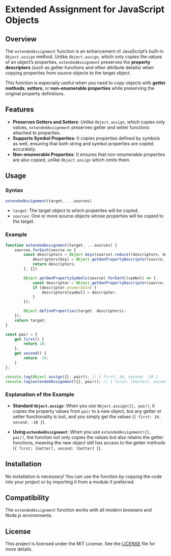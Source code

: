 # Extended Assignment for JavaScript Objects

## Overview

The `extendedAssignment` function is an enhancement of JavaScript’s built-in `Object.assign` method. Unlike `Object.assign`, which only copies the values of an object’s properties, `extendedAssignment` preserves the **property descriptors** (such as getter functions and other attribute details) when copying properties from source objects to the target object.

This function is especially useful when you need to copy objects with **getter methods**, **setters**, or **non-enumerable properties** while preserving the original property definitions.

## Features

- **Preserves Getters and Setters**: Unlike `Object.assign`, which copies only values, `extendedAssignment` preserves getter and setter functions attached to properties.
- **Supports Symbol Properties**: It copies properties defined by symbols as well, ensuring that both string and symbol properties are copied accurately.
- **Non-enumerable Properties**: It ensures that non-enumerable properties are also copied, unlike `Object.assign` which omits them.

## Usage

### Syntax

```js
extendedAssignment(target, ...sources)
```

- `target`: The target object to which properties will be copied.
- `sources`: One or more source objects whose properties will be copied to the target.

### Example

```js
function extendedAssignment(target, ...sources) {
    sources.forEach(source => {
        const descriptors = Object.keys(source).reduce((descriptors, key) => {
            descriptors[key] = Object.getOwnPropertyDescriptor(source, key);
            return descriptors;
        }, {})

        Object.getOwnPropertySymbols(source).forEach((symbol) => {
            const descriptor = Object.getOwnPropertyDescriptor(source, symbol);
            if (descriptor.enumerable) {
                descriptors[symbol] = descriptor;
            }
        });

        Object.defineProperties(target, descriptors);
    });
    return target;
}

const pair = {
    get first() {
        return 10;
    },
    get second() {
        return -10;
    }
};

console.log(Object.assign({}, pair)); // { first: 10, second: -10 }
console.log(extendedAssignment({}, pair)); // { first: [Getter], second: [Getter] }
```


### Explanation of the Example

- **Standard `Object.assign`**: When you use `Object.assign({}, pair)`, it copies the property values from `pair` to a new object, but any getter or setter functionality is lost, and you simply get the values (`{ first: 10, second: -10 }`).
  
- **Using `extendedAssignment`**: When you use `extendedAssignment({}, pair)`, the function not only copies the values but also retains the getter functions, meaning the new object still has access to the getter methods (`{ first: [Getter], second: [Getter] }`).

## Installation

No installation is necessary! You can use the function by copying the code into your project or by importing it from a module if preferred.

## Compatibility

The `extendedAssignment` function works with all modern browsers and Node.js environments.

## License

This project is licensed under the MIT License. See the [LICENSE](LICENSE) file for more details.